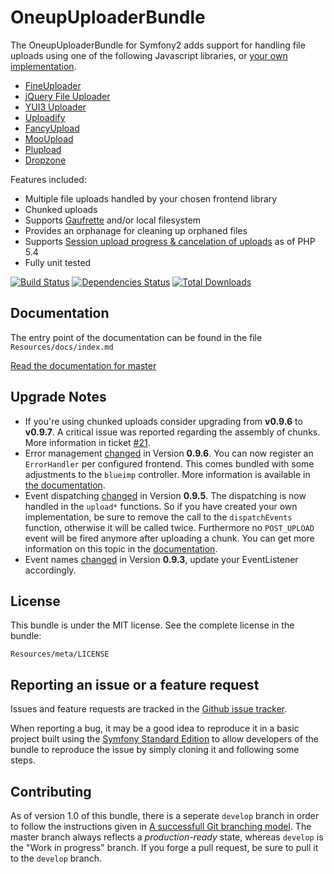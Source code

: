 OneupUploaderBundle
===================

The OneupUploaderBundle for Symfony2 adds support for handling file uploads using one of the following Javascript libraries, or [your own implementation](https://github.com/1up-lab/OneupUploaderBundle/blob/master/Resources/doc/custom_uploader.md).

* [FineUploader](http://fineuploader.com/)
* [jQuery File Uploader](http://blueimp.github.io/jQuery-File-Upload/)
* [YUI3 Uploader](http://yuilibrary.com/yui/docs/uploader/)
* [Uploadify](http://www.uploadify.com/)
* [FancyUpload](http://digitarald.de/project/fancyupload/)
* [MooUpload](https://github.com/juanparati/MooUpload)
* [Plupload](http://www.plupload.com/)
* [Dropzone](http://www.dropzonejs.com/)

Features included:

* Multiple file uploads handled by your chosen frontend library
* Chunked uploads
* Supports [Gaufrette](https://github.com/KnpLabs/Gaufrette) and/or local filesystem
* Provides an orphanage for cleaning up orphaned files
* Supports [Session upload progress & cancelation of uploads](http://php.net/manual/en/session.upload-progress.php) as of PHP 5.4
* Fully unit tested

[![Build Status](https://travis-ci.org/1up-lab/OneupUploaderBundle.png?branch=master)](https://travis-ci.org/1up-lab/OneupUploaderBundle)
[![Dependencies Status](https://d2xishtp1ojlk0.cloudfront.net/d/8654803)](http://depending.in/1up-lab/OneupUploaderBundle)
[![Total Downloads](https://poser.pugx.org/oneup/uploader-bundle/d/total.png)](https://packagist.org/packages/oneup/uploader-bundle)

Documentation
-------------

The entry point of the documentation can be found in the file `Resources/docs/index.md`

[Read the documentation for master](https://github.com/1up-lab/OneupUploaderBundle/blob/master/Resources/doc/index.md)

Upgrade Notes
-------------
* If you're using chunked uploads consider upgrading from **v0.9.6** to **v0.9.7**. A critical issue was reported regarding the assembly of chunks. More information in ticket [#21](https://github.com/1up-lab/OneupUploaderBundle/issues/21#issuecomment-21560320).
* Error management [changed](https://github.com/1up-lab/OneupUploaderBundle/pull/25) in Version **0.9.6**. You can now register an `ErrorHandler` per configured frontend. This comes bundled with some adjustments to the `blueimp` controller. More information is available in [the documentation](https://github.com/1up-lab/OneupUploaderBundle/blob/master/Resources/doc/custom_error_handler.md).
* Event dispatching [changed](https://github.com/1up-lab/OneupUploaderBundle/commit/a408548b241f47af3539b2137c1817a21a51fde9) in Version **0.9.5**. The dispatching is now handled in the `upload*` functions. So if you have created your own implementation, be sure to remove the call to the `dispatchEvents` function, otherwise it will be called twice. Furthermore no `POST_UPLOAD` event will be fired anymore after uploading a chunk. You can get more information on this topic in the [documentation](https://github.com/1up-lab/OneupUploaderBundle/blob/master/Resources/doc/custom_logic.md#using-chunked-uploads).
* Event names [changed](https://github.com/1up-lab/OneupUploaderBundle/commit/f5d5fe4b6f7b9a04ce633acbc9c94a2dd0e0d6be) in Version **0.9.3**, update your EventListener accordingly.

License
-------

This bundle is under the MIT license. See the complete license in the bundle:

    Resources/meta/LICENSE

Reporting an issue or a feature request
---------------------------------------

Issues and feature requests are tracked in the [Github issue tracker](https://github.com/1up-lab/OneupUploaderBundle/issues).

When reporting a bug, it may be a good idea to reproduce it in a basic project
built using the [Symfony Standard Edition](https://github.com/symfony/symfony-standard)
to allow developers of the bundle to reproduce the issue by simply cloning it
and following some steps.

Contributing
------------

As of version 1.0 of this bundle, there is a seperate `develop` branch in order to follow the instructions given in [A successfull Git branching model](http://nvie.com/posts/a-successful-git-branching-model/). The master branch always reflects a _production-ready_ state, whereas `develop` is the "Work in progress" branch. If you forge a pull request, be sure to pull it to the `develop` branch.